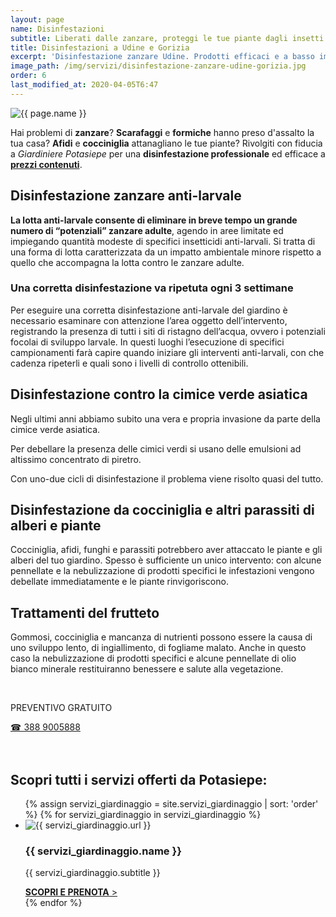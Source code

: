 ```yaml
---
layout: page
name: Disinfestazioni
subtitle: Liberati dalle zanzare, proteggi le tue piante dagli insetti.
title: Disinfestazioni a Udine e Gorizia
excerpt: 'Disinfestazione zanzare Udine. Prodotti efficaci e a basso impatto ambientale contro le zanzare e altri insetti.'
image_path: /img/servizi/disinfestazione-zanzare-udine-gorizia.jpg
order: 6
last_modified_at: 2020-04-05T6:47
---
```

<img src="{{ page.image_path }}" alt="{{ page.name }}" title="{{ page.name }}"/>

Hai problemi di **zanzare**? **Scarafaggi** e **formiche** hanno preso d'assalto la tua casa? **Afidi** e **cocciniglia** attanagliano le tue piante? Rivolgiti con fiducia a *Giardiniere Potasiepe* per una **disinfestazione professionale** ed efficace a **[prezzi contenuti](/prezzi/ "Vedi i prezzi in dettaglio")**.

## Disinfestazione zanzare anti-larvale

**La lotta anti-larvale consente di eliminare in breve tempo un grande numero di “potenziali” zanzare adulte**, agendo in aree limitate ed impiegando quantità modeste di specifici insetticidi anti-larvali. Si tratta di una forma di lotta caratterizzata da un impatto ambientale minore rispetto a quello che accompagna la lotta contro le zanzare adulte.

### Una corretta disinfestazione va ripetuta ogni 3 settimane

Per eseguire una corretta disinfestazione anti-larvale del giardino è necessario esaminare con attenzione l’area oggetto dell’intervento, registrando la presenza di tutti i siti di ristagno dell’acqua, ovvero i potenziali focolai di sviluppo larvale. In questi luoghi l’esecuzione di specifici campionamenti farà capire quando iniziare gli interventi anti-larvali, con che cadenza ripeterli e quali sono i livelli di controllo ottenibili.

## Disinfestazione contro la cimice verde asiatica

Negli ultimi anni abbiamo subito una vera e propria invasione da parte della cimice verde asiatica.

Per debellare la presenza delle cimici verdi si usano delle emulsioni ad altissimo concentrato di piretro.

Con uno-due cicli di disinfestazione il problema viene risolto quasi del tutto.

## Disinfestazione da cocciniglia e altri parassiti di alberi e piante

Cocciniglia, afidi, funghi e parassiti potrebbero aver attaccato le piante e gli alberi del tuo giardino. Spesso è sufficiente un unico intervento: con alcune pennellate e la nebulizzazione di prodotti specifici le infestazioni vengono debellate immediatamente e le piante rinvigoriscono.

## Trattamenti del frutteto

Gommosi, cocciniglia e mancanza di nutrienti possono essere la causa di uno sviluppo lento, di ingiallimento, di fogliame malato. Anche in questo caso la nebulizzazione di prodotti specifici e alcune pennellate di olio bianco minerale restituiranno benessere e salute alla vegetazione.

<br/>
<div class="text-center">
  <p class="h3">PREVENTIVO GRATUITO</p>
  <a title="Chiama adesso per un preventivo gratuito e senza impegno" href="tel:+393889005888" class="button">&#9742; 388 9005888</a>
</div>
<br/><br/>

## Scopri tutti i servizi offerti da Potasiepe:

<div class="list-collection">
<ul>
  {% assign servizi_giardinaggio = site.servizi_giardinaggio | sort: 'order' %}
  {% for servizi_giardinaggio in servizi_giardinaggio %}
		<li>
      <img src="{% include relative-src.html src=servizi_giardinaggio.image_path %}" alt="{{ servizi_giardinaggio.url }}">
      <div>
      <h3>{{ servizi_giardinaggio.name }}</h3>
      <p>{{ servizi_giardinaggio.subtitle }}</p>
			<a href="{{ site.baseurl }}{{ servizi_giardinaggio.url }}" title="{{ servizi_giardinaggio.url }}"><strong>SCOPRI E PRENOTA</strong> &gt;</a>
      </div>
    </li>
	{% endfor %}
</ul>
</div>
